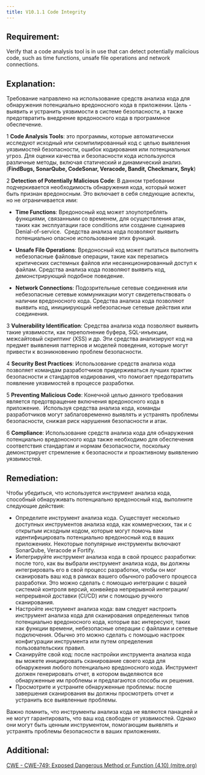 ```yaml
---
title: V10.1.1 Code Integrity
---
```




## Requirement:

Verify that a code analysis tool is in use that can detect potentially malicious code, such as time functions, unsafe file operations and network connections.

## Explanation:

Требование направлено на использование средств анализа кода для обнаружения потенциально вредоносного кода в приложении. Цель - выявить и устранить уязвимости в системе безопасности, а также предотвратить внедрение вредоносного кода в программное обеспечение. 

1 
**Code Analysis Tools**: это программы, которые автоматически исследуют исходный или скомпилированный код с целью выявления уязвимостей безопасности, ошибок кодирования или потенциальных угроз. Для оценки качества и безопасности кода используются различные методы, включая статический и динамический анализ.(**FindBugs, SonarQube, CodeSonar, Veracode, Bandit, Checkmarx, Snyk**)

2 
**Detection of Potentially Malicious Code**: В данном требовании подчеркивается необходимость обнаружения кода, который может быть признан вредоносным. Это включает в себя следующие аспекты, но не ограничивается ими:

  - **Time Functions**: Вредоносный код может злоупотреблять функциями, связанными со временем, для осуществления атак, таких как эксплуатации race conditions или создание сценариев Denial-of-service.  Средства анализа кода позволяют выявить потенциально опасное использование этих функций.

  - **Unsafe File Operations**: Вредоносный код может пытаться выполнять небезопасные файловые операции, такие как перезапись критических системных файлов или несанкционированный доступ к файлам. Средства анализа кода позволяют выявить код, демонстрирующий подобное поведение.

  - **Network Connections**: Подозрительные сетевые соединения или небезопасные сетевые коммуникации могут свидетельствовать о наличии вредоносного кода. Средства анализа кода позволяют выявить код, инициирующий небезопасные сетевые действия или соединения.

3 
**Vulnerability Identification**: Средства анализа кода позволяют выявить такие уязвимости, как переполнение буфера, SQL-инъекции, межсайтовый скриптинг (XSS) и др. Эти средства анализируют код на предмет выявления паттернов и моделей поведения, которые могут привести к возникновению проблем безопасности.

4 
**Security Best Practices**: Использование средств анализа кода позволяет командам разработчиков придерживаться лучших практик безопасности и стандартов кодирования, что помогает предотвратить появление уязвимостей в процессе разработки.

5 
**Preventing Malicious Code**: Конечной целью данного требования является предотвращение включения вредоносного кода в приложение.  Используя средства анализа кода, команды разработчиков могут заблаговременно выявлять и устранять проблемы безопасности, снижая риск нарушения безопасности и атак.

6 
**Compliance**: Использование средств анализа кода для обнаружения потенциально вредоносного кода также необходимо для обеспечения соответствия стандартам и нормам безопасности, поскольку демонстрирует стремление к безопасности и проактивному выявлению уязвимостей.



## Remediation:

Чтобы убедиться, что используется инструмент анализа кода, способный обнаруживать потенциально вредоносный код, выполните следующие действия: 

- Определите инструмент анализа кода. Существует несколько доступных инструментов анализа кода, как коммерческих, так и с открытым исходным кодом, которые могут помочь вам идентифицировать потенциально вредоносный код в ваших приложениях. Некоторые популярные инструменты включают SonarQube, Veracode и Fortify. 
- Интегрируйте инструмент анализа кода в свой процесс разработки: после того, как вы выбрали инструмент анализа кода, вы должны интегрировать его в свой процесс разработки, чтобы он мог сканировать ваш код в рамках вашего обычного рабочего процесса разработки. Это можно сделать с помощью интеграции с вашей системой контроля версий, конвейера непрерывной интеграции/непрерывной доставки (CI/CD) или с помощью ручного сканирования. 
- Настройте инструмент анализа кода: вам следует настроить инструмент анализа кода для сканирования определенных типов потенциально вредоносного кода, которые вас интересуют, таких как функции времени, небезопасные операции с файлами и сетевые подключения. Обычно это можно сделать с помощью настроек конфигурации инструмента или путем определения пользовательских правил.
- Сканируйте свой код: после настройки инструмента анализа кода вы можете инициировать сканирование своего кода для обнаружения любого потенциально вредоносного кода. Инструмент должен генерировать отчет, в котором выделяются все обнаруженные им проблемы и предлагаются способы их решения. 
- Просмотрите и устраните обнаруженные проблемы: после завершения сканирования вы должны просмотреть отчет и устранить все выявленные проблемы.



Важно помнить, что инструменты анализа кода не являются панацеей и не могут гарантировать, что ваш код свободен от уязвимостей. Однако они могут быть ценным инструментом, помогающим выявлять и устранять проблемы безопасности в ваших приложениях.

## Additional:

[CWE - CWE-749: Exposed Dangerous Method or Function (4.10) (mitre.org)](https://cwe.mitre.org/data/definitions/749.html)




